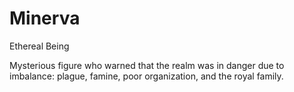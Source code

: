 # Minerva
Ethereal Being

Mysterious figure who warned that the realm was in danger due to imbalance: plague, famine, poor organization, and the royal family.